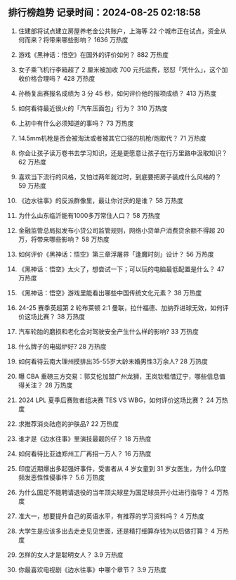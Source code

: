 
## 排行榜趋势 记录时间：2024-08-25 02:18:58
  
  1. 住建部将试点建立房屋养老金公共账户，上海等 22 个城市正在试点，资金从何而来？将带来哪些影响？ 1636 万热度
    
  2. 游戏《黑神话：悟空》在国外的评价如何？ 882 万热度
    
  3. 女子乘飞机行李箱超了 2 厘米被加收 700 元托运费，怒怼「凭什么」，这个加收价格合理吗？ 428 万热度
    
  4. 孙杨复出赛报名成绩为 3 分 45 秒，如何评价他的报项成绩？ 413 万热度
    
  5. 如何看待最近很火的「汽车压面包」行为？ 310 万热度
    
  6. 上初中有什么必须知道的事吗？ 73 万热度
    
  7. 14.5mm机枪是否会被淘汰或者被其它口径的机枪/炮取代？ 71 万热度
    
  8. 你会让孩子读万卷书去学习知识，还是更愿意让孩子在行万里路中汲取知识？ 62 万热度
    
  9. 喜欢当下流行的风格，又怕过两年就过时，到底要把房子装成什么风格的？ 59 万热度
    
  10. 《边水往事》的反派群像里，最让你讨厌的是谁？ 58 万热度
    
  11. 为什么山东临沂能有1000多万常住人口？ 58 万热度
    
  12. 金融监管总局拟发布小贷公司监管规则，网络小贷单户消费贷余额不得超 20 万，将带来哪些影响？ 58 万热度
    
  13. 如何评价《黑神话：悟空》第三章浮屠界「逢魔时刻」设计？ 56 万热度
    
  14. 《黑神话：悟空》太火了，想尝试一下；可以玩的电脑最低配置是什么？ 47 万热度
    
  15. 《黑神话：悟空》游戏里能看出哪些中国传统文化元素？ 38 万热度
    
  16. 24-25 赛季英超第 2 轮布莱顿 2:1 曼联，拉什福德、加纳乔进球无效，如何评价这场比赛？ 38 万热度
    
  17. 汽车轮胎的磨损和老化会对驾驶安全产生什么样的影响? 33 万热度
    
  18. 什么牌子的电磁炉好? 28 万热度
    
  19. 如何看待云南大理州摸排出35-55岁大龄未婚男性3万余人? 28 万热度
    
  20. 曝 CBA 重磅三方交易：郭艾伦加盟广州龙狮，王岚钦租借辽宁，哪些信息值得关注？ 28 万热度
    
  21. 2024 LPL 夏季后赛败者组决赛 TES VS WBG，如何评价这场比赛？ 24 万热度
    
  22. 求推荐消炎祛痘的护肤品? 22 万热度
    
  23. 谁才是《边水往事》里演技最靓的仔？ 18 万热度
    
  24. 如何看待比亚迪郑州工厂再招一万人？ 16 万热度
    
  25. 印度近期爆出多起强奸事件，受害者从 4 岁女童到 31 岁女医生，为什么印度频发恶性性侵事件？ 5.6 万热度
    
  26. 为什么国足不能聘请退役的当年顶尖球星为国足球员开小灶进行指导？ 4 万热度
    
  27. 准大一，想要提升自己的英语水平，有推荐的学习资料吗？ 4 万热度
    
  28. 大学生是应该多出去走走见见世面，还是精打细算存钱为以后做打算？ 4 万热度
    
  29. 怎样的女人才是聪明女人？ 3.9 万热度
    
  30. 你最喜欢电视剧《边水往事》中哪个章节？ 3.9 万热度
    